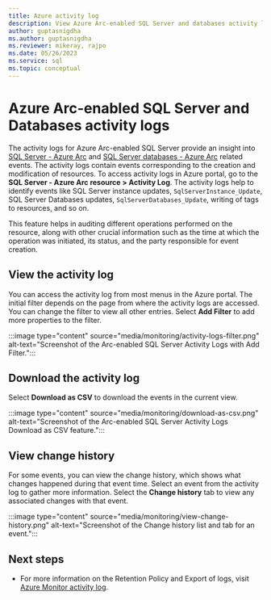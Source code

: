 ```yaml
---
title: Azure activity log
description: View Azure Arc-enabled SQL Server and databases activity log
author: guptasnigdha
ms.author: guptasnigdha
ms.reviewer: mikeray, rajpo
ms.date: 05/26/2023
ms.service: sql
ms.topic: conceptual
---
```


# Azure Arc-enabled SQL Server and Databases activity logs

The activity logs for Azure Arc-enabled SQL Server provide an insight into [SQL Server - Azure Arc](overview.md) and [SQL Server databases - Azure Arc](view-databases.md) related events. The activity logs contain events corresponding to the creation and modification of resources.
To access activity logs in Azure portal, go to the **SQL Server - Azure Arc resource > Activity Log**. The activity logs help to identify events like SQL Server instance updates, `SqlServerInstance_Update`, SQL Server Databases updates, `SqlServerDatabases_Update`, writing of tags to resources, and so on.

This feature helps in auditing different operations performed on the resource, along with other crucial information such as the time at which the operation was initiated, its status, and the party responsible for event creation.

## View the activity log

You can access the activity log from most menus in the Azure portal. The initial filter depends on the page from where the activity logs are accessed. You can change the filter to view all other entries. Select **Add Filter** to add more properties to the filter.

:::image type="content" source="media/monitoring/activity-logs-filter.png" alt-text="Screenshot of the Arc-enabled SQL Server Activity Logs with Add Filter.":::

## Download the activity log

Select **Download as CSV** to download the events in the current view.

:::image type="content" source="media/monitoring/download-as-csv.png" alt-text="Screenshot of the Arc-enabled SQL Server Activity Logs Download as CSV feature.":::

## View change history

For some events, you can view the change history, which shows what changes happened during that event time. Select an event from the activity log to gather more information. Select the **Change history** tab to view any associated changes with that event.

:::image type="content" source="media/monitoring/view-change-history.png" alt-text="Screenshot of the Change history list and tab for an event.":::

## Next steps

- For more information on the Retention Policy and Export of logs, visit [Azure Monitor activity log](/azure/azure-monitor/essentials/activity-log).
